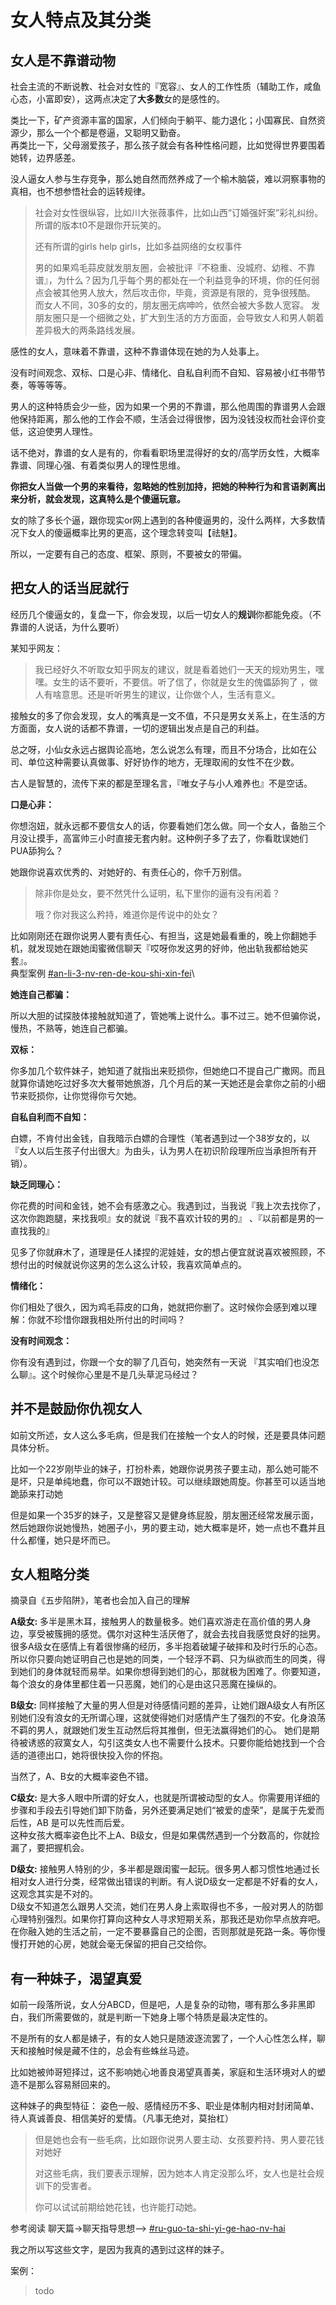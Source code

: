 # 女人特点及其分类

## 女人是不靠谱动物

社会主流的不断说教、社会对女性的『宽容』、女人的工作性质（辅助工作，咸鱼心态，小富即安），这两点决定了**大多数**女的是感性的。

类比一下，矿产资源丰富的国家，人们倾向于躺平、能力退化；小国寡民、自然资源少，那么一个个都是卷逼，又聪明又勤奋。\
再类比一下，父母溺爱孩子，那么孩子就会有各种性格问题，比如觉得世界要围着她转，边界感差。

没人逼女人参与生存竞争，那么她自然而然养成了一个榆木脑袋，难以洞察事物的真相，也不想参悟社会的运转规律。

> 社会对女性很纵容，比如川大张薇事件，比如山西“订婚强奸案”彩礼纠纷。所谓的版本t0不是跟你开玩笑的。
>
> 还有所谓的girls help girls，比如多益网络的女权事件
>
> 男的如果鸡毛蒜皮就发朋友圈，会被批评『不稳重、没城府、幼稚、不靠谱』，为什么？因为几乎每个男的都处在一个利益竞争的环境，你的任何弱点会被其他男人放大，然后攻击你，毕竟，资源是有限的，竞争很残酷。 而女人不同，30多的女的，朋友圈无病呻吟，依然会被大多数人宽容。 发朋友圈只是一个细微之处，扩大到生活的方方面面，会导致女人和男人朝着差异极大的两条路线发展。

感性的女人，意味着不靠谱，这种不靠谱体现在她的为人处事上。

没有时间观念、双标、口是心非、情绪化、自私自利而不自知、容易被小红书带节奏，等等等等。

男人的这种特质会少一些，因为如果一个男的不靠谱，那么他周围的靠谱男人会跟他保持距离，那么他的工作会不顺，生活会过得很惨，因为没钱没权而社会评价变低，这迫使男人理性。

话不绝对，靠谱的女人是有的，你看看职场里混得好的女的/高学历女性，大概率靠谱、同理心强、有着类似男人的理性思维。

**你把女人当做一个男的来看待，忽略她的性别加持，把她的种种行为和言语剥离出来分析，就会发现，这真特么是个傻逼玩意。**

女的除了多长个逼，跟你现实or网上遇到的各种傻逼男的，没什么两样，大多数情况下女人的傻逼概率比男的更高，这个理念转变叫【祛魅】。

所以，一定要有自己的态度、框架、原则，不要被女的带偏。

## 把女人的话当屁就行

经历几个傻逼女的，复盘一下，你会发现，以后一切女人的**规训**你都能免疫。（不靠谱的人说话，为什么要听）

某知乎网友：

> 我已经好久不听取女知乎网友的建议，就是看着她们一天天的规劝男生，嘿嘿。女生的话不要听，不要信。听了信了，你就是女生的傀儡舔狗了 ，做人有啥意思。还是听听男生的建议，让你做个人，生活有意义。

接触女的多了你会发现，女人的嘴真是一文不值，不只是男女关系上，在生活的方方面面，女人说的话都不靠谱，一切的逻辑出发点是自己的利益。

总之呀，小仙女永远占据舆论高地，怎么说怎么有理，而且不分场合，比如在公司、单位这种需要认真做事、好好协作的地方，无理取闹的女性不在少数。

古人是智慧的，流传下来的都是至理名言，『唯女子与小人难养也』不是空话。

**口是心非：**

你想泡妞，就永远都不要信女人的话，你要看她们怎么做。同一个女人，备胎三个月没让摸手，高富帅三小时直接无套内射。这种例子多了去了，你看耽误她们PUA舔狗么？

她跟你说喜欢优秀的、对她好的、有责任心的，你千万别信。

> 除非你是处女，要不然凭什么证明，私下里你的逼有没有闲着？
>
> 哦？你对我这么矜持，难道你是传说中的处女？

比如刚刚还在跟你说男人要有责任心、有担当，这是她最看重的，晚上你翻她手机，就发现她在跟她闺蜜微信聊天『哎呀你发这男的好帅，他出轨我都给她买套』。\
典型案例 [#an-li-3-nv-ren-de-kou-shi-xin-fei](nv-ren-de-shuang-biao.md#an-li-3-nv-ren-de-kou-shi-xin-fei "mention")\


**她连自己都骗：**

所以大胆的试探肢体接触就知道了，管她嘴上说什么。事不过三。她不但骗你说，慢热，不熟等，她连自己都骗。

**双标：**

你多加几个软件妹子，她知道了就指出来贬损你，但她绝口不提自己广撒网。而且就算你请她吃过好多次大餐带她旅游，几个月后的某一天她还是会拿你之前的小细节来贬损你，让你觉得你亏欠她。

**自私自利而不自知：**

白嫖，不肯付出金钱，自我暗示白嫖的合理性（笔者遇到过一个38岁女的，以『女人以后生孩子付出很大』为由头，认为男人在初识阶段理所应当承担所有开销）。

**缺乏同理心：**

你花费的时间和金钱，她不会有感激之心。我遇到过，当我说『我上次去找你了，这次你跑跑腿，来找我呗』女的就说『我不喜欢计较的男的』 、『以前都是男的一直找我的』

见多了你就麻木了，道理是任人揉捏的泥娃娃，女的想占便宜就说喜欢被照顾，不想付出的时候就说你这男的怎么这么计较，我喜欢简单点的。

**情绪化：**

你们相处了很久，因为鸡毛蒜皮的口角，她就把你删了。这时候你会感到难以理解：你就不珍惜你跟我相处所付出的时间吗？

**没有时间观念：**

你有没有遇到过，你跟一个女的聊了几百句，她突然有一天说 『其实咱们也没怎么聊』。这个时候你心里是不是几头草泥马经过？

## 并不是鼓励你仇视女人

如前文所述，女人这么多毛病，但是我们在接触一个女人的时候，还是要具体问题具体分析。

比如一个22岁刚毕业的妹子，打扮朴素，她跟你说男孩子要主动，那么她可能不是坏，只是单纯地蠢，你可以不跟她计较。可以继续跟她周旋。你甚至可以适当地跪舔来打动她

但是如果一个35岁的妹子，又是整容又是健身练屁股，朋友圈还经常发展示面，然后她跟你说她慢热，她圈子小，男的要主动，她大概率是坏，她一点也不蠢并且什么都懂，她只是坏而已。

## 女人粗略分类

摘录自《五步陷阱》，笔者也会加入自己的理解

**A级女:** 多半是黑木耳，接触男人的数量极多。她们喜欢游走在高价值的男人身边，享受被簇拥的感觉。偶尔对这种生活厌倦了，就会去找自我感觉良好的拙男。\
很多A级女在感情上有着很惨痛的经历，多半抱着破罐子破摔和及时行乐的心态。 所以你只要向她证明自己也是她的同类，一个轻浮不羁、只为纵欲而生的同类，得到她们的身体就轻而易举。如果你想得到她们的心，那就极为困难了。你要知道，每个浪女的身体里都住着一只恶魔，她们的心是由这只恶魔在操纵的。

**B级女:** 同样接触了大量的男人但是对待感情问题的差异，让她们跟A级女人有所区别她们没有浪女的无所谓心理，这就使得她们对感情产生了强烈的不安。化身浪荡不羁的男人，就跟她们发生互动然后将其推倒，但无法赢得她们的心。 她们是期待被诱惑的寂寞女人，勾引这类女人也不需要什么技术。只要你能给她找到一个合适的道德出口，她将很快投入你的怀抱。

当然了，A、B女的大概率姿色不错。

**C级女:** 是大多人眼中所谓的好女人，也就是所谓被动型的女人。你需要用详细的步骤和手段去引导她们卸下防备，另外还要满足她们“被爱的虚荣”，是属于先爱而后性，AB 是可以先性而后爱。\
这种女孩大概率姿色比不上A、B级女，但是如果偶然遇到一个分数高的，你就捡漏了，要把握机会。

**D级女:** 接触男人特别的少，多半都是跟闺蜜一起玩。很多男人都习惯性地通过长相对女人进行分类，经常做出错误的判断。有人说D级女一定都是不好看的女人，这观念其实是不对的。\
D级女不知道怎么跟男人交流，她们在男人身上索取得也不多，一般对男人的防御心理特别强烈。如果你打算向这种女人寻求短期关系，那我还是劝你早点放弃吧。在你融入她的生活之前，一定不要暴露自己的企图，否则那就是死路一条。等你慢慢打开她的心房，她就会毫无保留的把自己交给你。

## 有一种妹子，渴望真爱

如前一段落所说，女人分ABCD，但是吧，人是复杂的动物，哪有那么多非黑即白，我们所需要做的，就是判断一下她身上哪个特质是最决定性的。

不是所有的女人都是婊子，有的女人她只是随波逐流罢了，一个人心性怎么样，聊天和接触时候是藏不住的，总会有些蛛丝马迹。

比如她被帅哥短择过，这不影响她心地善良渴望真善美，家庭和生活环境对人的塑造不是那么容易掰回来的。

这种妹子的典型特征： 姿色一般、感情经历不多、职业是体制内相对封闭简单、待人真诚善良、相信美好的爱情。（凡事无绝对，莫抬杠）

> 但是她也会有一些毛病，比如跟你说男人要主动、女孩要矜持、男人要花钱对她好
>
> 对这些毛病，我们要表示理解，因为她本人肯定没那么坏，女人也是社会规训下的受害者。
>
> 你可以试试前期给她花钱，也许能打动她。

参考阅读 聊天篇->聊天指导思想--> [#ru-guo-ta-shi-yi-ge-hao-nv-hai](../er-liao-tian-pian/liao-tian-zhi-dao-si-xiang.md#ru-guo-ta-shi-yi-ge-hao-nv-hai "mention")

我之所以写这些文字，是因为我真的遇到过这样的妹子。

案例：

> todo
